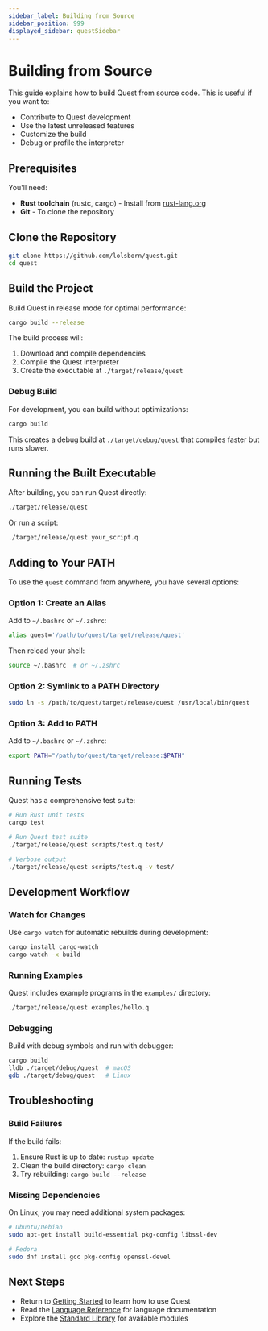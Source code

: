 ```yaml
---
sidebar_label: Building from Source
sidebar_position: 999
displayed_sidebar: questSidebar
---
```


# Building from Source

This guide explains how to build Quest from source code. This is useful if you want to:

- Contribute to Quest development
- Use the latest unreleased features
- Customize the build
- Debug or profile the interpreter

## Prerequisites

You'll need:

- **Rust toolchain** (rustc, cargo) - Install from [rust-lang.org](https://rust-lang.org)
- **Git** - To clone the repository

## Clone the Repository

```bash
git clone https://github.com/lolsborn/quest.git
cd quest
```

## Build the Project

Build Quest in release mode for optimal performance:

```bash
cargo build --release
```

The build process will:
1. Download and compile dependencies
2. Compile the Quest interpreter
3. Create the executable at `./target/release/quest`

### Debug Build

For development, you can build without optimizations:

```bash
cargo build
```

This creates a debug build at `./target/debug/quest` that compiles faster but runs slower.

## Running the Built Executable

After building, you can run Quest directly:

```bash
./target/release/quest
```

Or run a script:

```bash
./target/release/quest your_script.q
```

## Adding to Your PATH

To use the `quest` command from anywhere, you have several options:

### Option 1: Create an Alias

Add to `~/.bashrc` or `~/.zshrc`:

```bash
alias quest='/path/to/quest/target/release/quest'
```

Then reload your shell:

```bash
source ~/.bashrc  # or ~/.zshrc
```

### Option 2: Symlink to a PATH Directory

```bash
sudo ln -s /path/to/quest/target/release/quest /usr/local/bin/quest
```

### Option 3: Add to PATH

Add to `~/.bashrc` or `~/.zshrc`:

```bash
export PATH="/path/to/quest/target/release:$PATH"
```

## Running Tests

Quest has a comprehensive test suite:

```bash
# Run Rust unit tests
cargo test

# Run Quest test suite
./target/release/quest scripts/test.q test/

# Verbose output
./target/release/quest scripts/test.q -v test/
```

## Development Workflow

### Watch for Changes

Use `cargo watch` for automatic rebuilds during development:

```bash
cargo install cargo-watch
cargo watch -x build
```

### Running Examples

Quest includes example programs in the `examples/` directory:

```bash
./target/release/quest examples/hello.q
```

### Debugging

Build with debug symbols and run with debugger:

```bash
cargo build
lldb ./target/debug/quest  # macOS
gdb ./target/debug/quest   # Linux
```

## Troubleshooting

### Build Failures

If the build fails:

1. Ensure Rust is up to date: `rustup update`
2. Clean the build directory: `cargo clean`
3. Try rebuilding: `cargo build --release`

### Missing Dependencies

On Linux, you may need additional system packages:

```bash
# Ubuntu/Debian
sudo apt-get install build-essential pkg-config libssl-dev

# Fedora
sudo dnf install gcc pkg-config openssl-devel
```

## Next Steps

- Return to [Getting Started](./getting-started.md) to learn how to use Quest
- Read the [Language Reference](./language/objects.md) for language documentation
- Explore the [Standard Library](./stdlib/) for available modules
